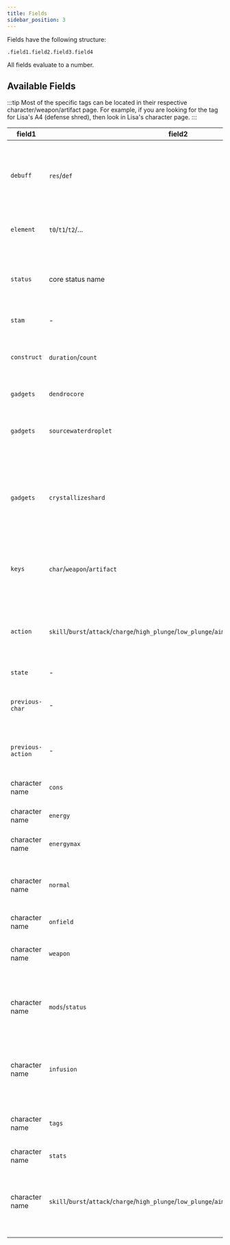 ```yaml
---
title: Fields
sidebar_position: 3
---
```


Fields have the following structure:

```
.field1.field2.field3.field4
```

All fields evaluate to a number.

## Available Fields

:::tip
Most of the specific tags can be located in their respective character/weapon/artifact page. 
For example, if you are looking for the tag for Lisa's A4 (defense shred), then look in Lisa's character page.
:::

<!-- prettier-ignore -->
| field1 | field2 | field3 | field4 | description |
| --- | --- | --- | --- | --- |
| `debuff` | `res`/`def` | `t0`/`t1`/`t2`/... | res/def modifier name | Evaluates to the remaining duration of the specified res/def modifier on the specified target. See the relevant character/weapon/artifact page for acceptable modifier names. |
| `element` |  `t0`/`t1`/`t2`/... | `pyro`/`hydro`/`anemo`/`electro`/`dendro`/`cryo`/`geo`/`frozen`/`quicken` | - | Evaluates to the remaining durability of the specified element on the specified target. |
| `status` | core status name | - | - | Evaluates to the remaining duration of the specified core status. See the relevant character/weapon/artifact page for acceptable status names. |
| `stam` | - | - | - | Evaluates to the player's remaining stamina. |
| `construct` | `duration`/`count` | construct name | - | Evaluates to the duration/count of the specified construct. See individual character page for acceptable construct names. |
| `gadgets` | `dendrocore` | `count` | - | Evaluates to the current number of Dendro Cores. |
| `gadgets` | `sourcewaterdroplet` | `count` | - | Evaluates to the current number of Sourcewater Droplets. Use character specific fields to get number of Sourcewater Droplets in range. |
| `gadgets` | `crystallizeshard` | `all`/`pyro`/`hydro`/`electro`/`cryo` | - | Evaluates to the current number of Crystallize Shards that can be picked up. `count` will return the total number of Crystallize Shards while the others will only count the ones of the given element. |
| `keys` | `char`/`weapon`/`artifact` | char/weapon/artifact name | - | Evaluates to the key for the specified char/weapon/artifact name. See the relevant character/weapon/artifact page for acceptable names. |
| `action` |  `skill`/`burst`/`attack`/`charge`/`high_plunge`/`low_plunge`/`aim`/`dash`/`jump`/`swap`/`walk`/`wait` | - | Evaluates to the key for the specified action name. |
| `state` | - | - | - | Evaluates to the current state of the player. | 
| `previous-char` | - | - | - | Evaluates to the char that executed the previous action. Use `.keys.char.<char name>` for comparison. | 
| `previous-action` | - | - | - | Evaluates to the previously executed action. Use `.action.<action name>` for comparison. | 
| character name | `cons` | - | - | Evaluates to the character's constellation count. |
| character name | `energy` | - | - | Evaluates to the character's current energy. |
| character name | `energymax` | - | - | Evaluates to the character's maximum energy. |
| character name | `normal` | - | - | Evaluates to the character's next normal counter. Example: If the character is at N1, then the next normal counter is `1` (N2). |
| character name | `onfield` | - | - | `1` if the character is on the field, `0` otherwise. |
| character name | `weapon` | - | - | Evaluates to the character's weapon. Use `.keys.weapon.<weapon name>` for comparison purposes.
| character name | `mods`/`status` | mod/status name | - | Evaluates to the remaining duration of the mod/status on the character. See the relevant character page for acceptable mod/status names. | 
| character name | `infusion` | infusion name | - | Evaluates to the remaining duration of the weapon infusion on the character. See the relevant character page for acceptable infusion names. |
| character name | `tags` | tag name | - | Evaluates to the value of the tag on the character. See the relevant character page for acceptable tag names. |
| character name | `stats` | `def%`/`def`/`hp`/`hp%`/`atk`/`atk%`/`er`/`em`/`cr`/`cd`/`heal`/`pyro%`/`hydro%`/`cryo%`/`electro%`/`anemo%`/`geo%`/`dendro%`/`phys%`/`atkspd%`/`dmg%` | - | Evaluates to the value of the stat on the character. | 
| character name | `skill`/`burst`/`attack`/`charge`/`high_plunge`/`low_plunge`/`aim`/`dash`/`jump`/`swap`/`walk`/`wait` | `cd`/`charge`/`ready` | - | Evaluates to the following things for the specified action of the character: remaining cooldown / remaining charges (example: Sucrose Skill) / `1` if the action is ready, `0` otherwise. |
